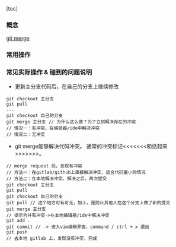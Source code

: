 [toc]

### 概念
[git merge](https://git-scm.com/docs/git-merge)

### 常用操作


### 常见实际操作 & 碰到的问题说明
- 更新主分支代码后，在自己的分支上继续修改
```
git checkout 主分支
git pull
...
git checkout 自己的分支
git merge 主分支 // 为什么这么做？为了立刻解决存在的冲突
// 情况一：有冲突，在编辑器/ide中解决冲突
// 情况二：无冲突
```

- git merge能够解决代码冲突。
通常的冲突标记<<<<<<<和括起来>>>>>>>。
```
// merge request 后，发现有冲突
// 方法一：在gitlab/github上直接解决冲突，适合代码量小的情况
// 方法二：在本地解决冲突，解决之后，再次提交
git checkout 主分支
git pull
git checkout 自己的分支
git pull // 这个地方可有可无，加上，是防止其他人在这个分支上做了新的提交
git merge 主分支
// 提示合并有冲突->在本地编辑器/ide中解决冲突
git add .
git commit // -> 进入vim编辑界面，command / ctrl + x 退出
git push
// 去本地 gitlab 上，发现没有冲突，完成
```